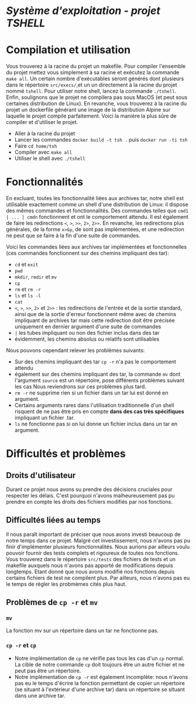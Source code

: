 ***Système d'exploitation - projet TSHELL***
========================

# Compilation et utilisation

Vous trouverez à la racine du projet un makefile. Pour compiler l'ensemble du projet mettez vous simplement à sa racine et exécutez la commande `make all`. Un certain nombre d'exécutables seront générés dont plusieurs dans le répertoire `src/execs/`,et un un directement à la racine du projet nommé `tshell`. Pour utiliser notre shell, lancez la commande `./tshell`. Enfin, soulignons que le projet ne compilera pas sous MacOS (et peut sous certaines distribution de Linux). En revanche, vous trouverez à la racine du projet un dockerfile générant une image de la distribution Alpine sur laquelle le projet compile parfaitement.
Voici la manière la plus sûre de compiler et d'utiliser le projet.
* Aller à la racine du projet
* Lancer les commandes `docker build -t tsh .` puis `docker run -ti tsh`
* Faire `cd home/tsh`
* Compiler avec `make all`
* Utiliser le shell avec `./tshell`


# Fonctionnalités

En excluant, toutes les fonctionnalité liées aux archives tar, notre shell est utilisable exactement comme un shell d'une distribution de Linux: il dispose des mêmes commandes et fonctionnalités. Des commandes telles que `cmd1 | ... | cmdn` fonctionnent et ont le comportement attendu. Il est également de faire les redirections `<`, `>`, `>>`, `2>`, `2>>`. En revanche, les redirections plus générales, de la forme `x>&y`, de sont pas implémentées, et une redirection ne peut que se faire à la fin d'une suite de commandes.

Voici les commandes liées aux archives tar implémentées et fonctionnelles (ces commandes fonctionnent sur des chemins impliquant des tar):
* `cd` et `exit`
* `pwd`
* `mkdir`, `rmdir` et `mv`
* `cp`
* `rm` et `rm -r`
* `ls` et `ls -l`
* `cat`
* `<`, `>`, `>>`, `2>` et `2>>` : les redirections de l'entrée et de la sortie standard, ainsi que de la sortie d'erreur fonctionnent même avec de chemins impliquant de archives tar mais cette redirection doit être précisée uniquement en dernier argument d'une suite de commandes
* `|` les tubes impliquant ou non des fichier inclus dans des tar
* évidemment, les chemins absolus ou relatifs sont utilisables

Nous pouvons cependant relever les problèmes suivants:
* Sur des chemins impliquant des tar `cp -r` n'a pas le comportement attendu
* également sur des chemins impliquant des tar, la commande `mv` dont l'argument `source` est un répertoire, pose différents problèmes suivant les cas
Nous reviendrons sur ces problèmes plus tard.
* `rm -r` ne supprime rien si un fichier dans un tar lui est donné en argument.
* Certains arguments rares dans l'utilisation traditionnelle d'un shell risquent de ne pas être pris en compte **dans des cas très spécifiques** impliquant un fichier .tar.
* `ls` ne fonctionne pas si on lui donne un fichier inclus dans un tar en argument.

# Difficultés et problèmes

## Droits d'utilisateur
Durant ce projet nous avons su prendre des décisions cruciales pour respecter les délais. C'est pourquoi n'avons malheureusement pas pu prendre en compte les droits des fichiers modifiés par nos fonctions.

## Difficultés liées au temps

Il nous paraît important de préciser que nous avons investi beaucoup de notre temps dans ce projet. Malgré cet investissement, nous n'avons pas pu finir d'implémenter plusieurs fonctionnalités. Nous aurions par ailleurs voulu pouvoir fournir des tests complets et rigoureux de toutes nos fonctions. Vous trouverez dans le répertoire `src/tests` des fichiers de tests et un makefile auxquels nous n'avons pas apporté de modifications depuis longtemps. Etant donné que nous avons modifié nos fonctions depuis certains fichiers de test ne compilent plus. Par ailleurs, nous n'avons pas eu le temps de régler les probmèmes cités plus haut.

## Problèmes de `cp -r` et `mv`

### `mv`

La fonction mv sur un répertoire dans un tar ne fonctionne pas.

### `cp -r` et `cp`

* Notre implémentation de `cp` ne vérifie pas tous les cas d'un `cp` normal. La cible de notre commande `cp` doit toujours être un autre fichier et ne peut pas être un répertoire.
* Notre implémentation de `cp -r` est également incomplète: nous n'avons pas eu le temps d'écrire la fonction permettant de copier un répertoire (se situant à l'extérieur d'une archive tar) dans un répertoire se situant dans une archive tar.
